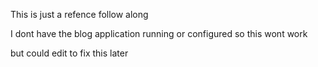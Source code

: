 This is just a refence follow along 

I dont have the blog application running or configured so this wont work

but could edit to fix this later